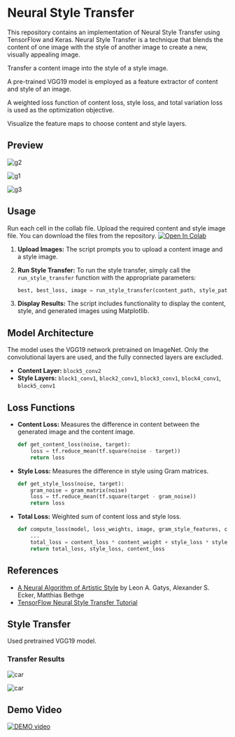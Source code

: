 # Neural Style Transfer

This repository contains an implementation of Neural Style Transfer using TensorFlow and Keras. Neural Style Transfer is a technique that blends the content of one image with the style of another image to create a new, visually appealing image.

Transfer a content image into the style of a style image.

A pre-trained VGG19 model is employed as a feature extractor of content and style of an image.

A weighted loss function of content loss, style loss, and total variation loss is used as the optimization objective.

Visualize the feature maps to choose content and style layers.

## Preview

![g2](https://github.com/adarshukla3005/neural_style_transfer/blob/main/Images/stylizedimg_4.jpg?raw=true)

![g1](https://github.com/adarshukla3005/neural_style_transfer/blob/main/Images/stylizedimg_1.png?raw=true)

![g3](https://github.com/adarshukla3005/neural_style_transfer/blob/main/Images/stylizedimg_5.png?raw=true)

## Usage
Run each cell in the collab file. Upload the required content and style image file.
You can download the files from the repository.
[![Open In Colab](https://colab.research.google.com/assets/colab-badge.svg)](https://colab.research.google.com/github/adarshukla3005/neural_style_transfer/blob/main/Neural_Style_Transfer.ipynb)

1. **Upload Images:**
   The script prompts you to upload a content image and a style image.

2. **Run Style Transfer:**
   To run the style transfer, simply call the `run_style_transfer` function with the appropriate parameters:
    ```python
    best, best_loss, image = run_style_transfer(content_path, style_path, epochs=200)
    ```

3. **Display Results:**
   The script includes functionality to display the content, style, and generated images using Matplotlib.

## Model Architecture

The model uses the VGG19 network pretrained on ImageNet. Only the convolutional layers are used, and the fully connected layers are excluded.

- **Content Layer:** `block5_conv2`
- **Style Layers:** `block1_conv1`, `block2_conv1`, `block3_conv1`, `block4_conv1`, `block5_conv1`

## Loss Functions

- **Content Loss:** Measures the difference in content between the generated image and the content image.
    ```python
    def get_content_loss(noise, target):
        loss = tf.reduce_mean(tf.square(noise - target))
        return loss
    ```

- **Style Loss:** Measures the difference in style using Gram matrices.
    ```python
    def get_style_loss(noise, target):
        gram_noise = gram_matrix(noise)
        loss = tf.reduce_mean(tf.square(target - gram_noise))
        return loss
    ```

- **Total Loss:** Weighted sum of content loss and style loss.
    ```python
    def compute_loss(model, loss_weights, image, gram_style_features, content_features):
        ...
        total_loss = content_loss * content_weight + style_loss * style_weight
        return total_loss, style_loss, content_loss
    ```

## References

- [A Neural Algorithm of Artistic Style](https://arxiv.org/abs/1508.06576) by Leon A. Gatys, Alexander S. Ecker, Matthias Bethge
- [TensorFlow Neural Style Transfer Tutorial](https://www.tensorflow.org/tutorials/generative/style_transfer)

## Style Transfer

Used pretrained VGG19 model.

### Transfer Results

![car](https://github.com/adarshukla3005/neural_style_transfer/blob/main/Images/stylo.png?raw=true)

![car](https://github.com/adarshukla3005/neural_style_transfer/blob/main/Images/stylo2.png?raw=true)

## Demo Video

[![DEMO video](http://img.youtube.com/vi/YOUR_VIDEO_ID_HERE/0.jpg)](http://www.youtube.com/watch?v=YOUR_VIDEO_ID_HERE)
